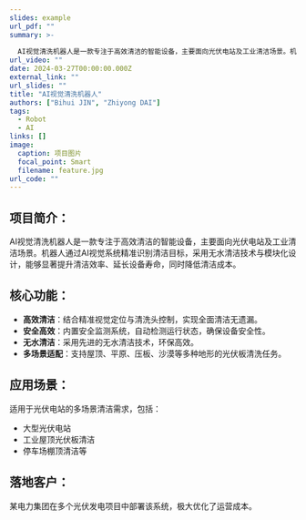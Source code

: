 ```yaml
---
slides: example
url_pdf: ""
summary: >-
  
  AI视觉清洗机器人是一款专注于高效清洁的智能设备，主要面向光伏电站及工业清洁场景。机器人通过AI视觉系统精准识别清洁目标，采用无水清洁技术与模块化设计，能够显著提升清洁效率、延长设备寿命，同时降低清洁成本。
url_video: ""
date: 2024-03-27T00:00:00.000Z
external_link: ""
url_slides: ""
title: "AI视觉清洗机器人"
authors: ["Bihui JIN", "Zhiyong DAI"]
tags:
  - Robot
  - AI
links: []
image:
  caption: 项目图片
  focal_point: Smart
  filename: feature.jpg
url_code: ""
---
```


## 项目简介： 

AI视觉清洗机器人是一款专注于高效清洁的智能设备，主要面向光伏电站及工业清洁场景。机器人通过AI视觉系统精准识别清洁目标，采用无水清洁技术与模块化设计，能够显著提升清洁效率、延长设备寿命，同时降低清洁成本。

## 核心功能：

- **高效清洁**：结合精准视觉定位与清洗头控制，实现全面清洁无遗漏。
- **安全高效**：内置安全监测系统，自动检测运行状态，确保设备安全性。
- **无水清洁**：采用先进的无水清洁技术，环保高效。
- **多场景适配**：支持屋顶、平原、压板、沙漠等多种地形的光伏板清洗任务。

## 应用场景： 
适用于光伏电站的多场景清洁需求，包括：

- 大型光伏电站
- 工业屋顶光伏板清洁
- 停车场棚顶清洁等

## 落地客户： 
某电力集团在多个光伏发电项目中部署该系统，极大优化了运营成本。